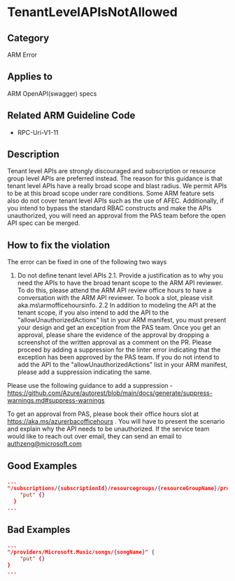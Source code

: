 # TenantLevelAPIsNotAllowed

## Category

ARM Error

## Applies to

ARM OpenAPI(swagger) specs

## Related ARM Guideline Code

- RPC-Uri-V1-11

## Description

Tenant level APIs are strongly discouraged and subscription or resource group level APIs are preferred instead. The reason for this guidance is that tenant level APIs have a really broad scope and blast radius. We permit APIs to be at this broad scope under rare conditions. Some ARM feature sets also do not cover tenant level APIs such as the use of AFEC. Additionally, if you intend to bypass the standard RBAC constructs and make the APIs unauthorized, you will need an approval from the PAS team before the open API spec can be merged.

## How to fix the violation

The error can be fixed in one of the following two ways

1. Do not define tenant level APIs
2.1. Provide a justification as to why you need the APIs to have the broad tenant scope to the ARM API reviewer. To do this, please attend the ARM API review office hours to have a conversation with the ARM API reviewer. To book a slot, please visit aka.ms\armofficehoursinfo.
2.2 In addition to modeling the API at the tenant scope, if you also intend to add the API to the "allowUnauthorizedActions" list in your ARM manifest, you must present your design and get an exception from the PAS team. Once you get an approval, please share the evidence of the approval by dropping a screenshot of the written approval as a comment on the PR. Please proceed by adding a suppression for the linter error indicating that the exception has been approved by the PAS team. If you do not intend to add the API to the "allowUnauthorizedActions" list in your ARM manifest, please add a suppression indicating the same.

Please use the following guidance to add a suppression - https://github.com/Azure/autorest/blob/main/docs/generate/suppress-warnings.md#suppress-warnings

To get an approval from PAS, please book their office hours slot at https://aka.ms/azurerbacofficehours . You will have to present the scenario and explain why the API needs to be unauthorized. If the service team would like to reach out over email, they can send an email to authzeng@microsoft.com 

## Good Examples

```json
...
"/subscriptions/{subscriptionId}/resourcegroups/{resourceGroupName}/providers/Microsoft.Music/songs/{songName}" {
    "put" {}
  }
...
```

## Bad Examples
```json
...
"/providers/Microsoft.Music/songs/{songName}" {
    "put" {}
} 
...
```